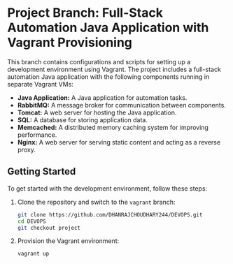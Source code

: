 

# Project Branch: Full-Stack Automation Java Application with Vagrant Provisioning

This branch contains configurations and scripts for setting up a development environment using Vagrant. The project includes a full-stack automation Java application with the following components running in separate Vagrant VMs:

- **Java Application:** A Java application for automation tasks.
- **RabbitMQ:** A message broker for communication between components.
- **Tomcat:** A web server for hosting the Java application.
- **SQL:** A database for storing application data.
- **Memcached:** A distributed memory caching system for improving performance.
- **Nginx:** A web server for serving static content and acting as a reverse proxy.

## Getting Started

To get started with the development environment, follow these steps:

1. Clone the repository and switch to the `vagrant` branch:

   ```bash
   git clone https://github.com/DHANRAJCHOUDHARY244/DEVOPS.git
   cd DEVOPS
   git checkout project
   ```

2. Provision the Vagrant environment:

   ```bash
   vagrant up
   ```

